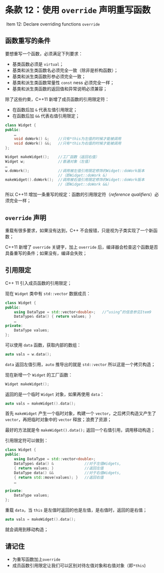# 条款 12：使用 `override` 声明重写函数

​		Item 12: Declare overriding functions `override`

## 函数重写的条件

要想重写一个函数，必须满足下列要求：

- 基类函数必须是 `virtual`；
- 基类和派生类函数名必须完全一致（除非是析构函数）；
- 基类和派生类函数形参必须完全一致；
- 基类和派生类函数常量性 `const` ness 必须完全一样；
- 基类和派生类函数的返回值和异常说明必须兼容；

除了这些约束，C++11 新增了成员函数的引用限定符：

- 在函数后加 `&` 代表左值引用限定；
- 在函数后加 `&&` 代表右值引用限定；

````c++
class Widget {
public:
    …
    void doWork() &;    //只有*this为左值的时候才能被调用
    void doWork() &&;   //只有*this为右值的时候才能被调用
}; 

Widget makeWidget();    //工厂函数（返回右值）
Widget w;               //普通对象（左值）
…
w.doWork();             //调用被左值引用限定修饰的Widget::doWork版本
                        //（即Widget::doWork &）
makeWidget().doWork();  //调用被右值引用限定修饰的Widget::doWork版本
                        //（即Widget::doWork &&）
````

所以 C++11 增加一条重写的规定：函数的引用限定符（*reference qualifiers*）必须完全一样；



## `override` 声明

重载有很多要求，如果没有达到，C++ 不会报错，只是视为子类实现了一个新函数；

C++11 新增了 `override` 关键字，加上 `override` 后，编译器会检查这个函数是否具备重写的条件；如果没有，编译会失败；



## 引用限定

C++ 11 引入成员函数的引用限定；

现在 `Widget` 类中有 `std::vector` 数据成员：

````c++
class Widget {
public:
    using DataType = std::vector<double>;   //“using”的信息参见Item9
    DataType& data() { return values; }
    …
private:
    DataType values;
};
````

可以使用 `data` 函数，获取内部的数组：

````c++
auto vals = w.data();
````

`data` 返回左值引用，`auto` 推导出的就是 `std::vector` 所以这是一个拷贝构造；

现在新增一个 `Widget` 的工厂函数：

````c++
Widget makeWidget();
````

 返回的是一个临时 `Widget` 对象，如果再使用 `data`：

````c++
auto vals = makeWidget().data();
````

首先 `makeWidget` 产生一个临时对象，构建一个 `vector`，之后拷贝构造又产生了 `vector`，再把临时对象中的 `vector` 释放；浪费了资源；

最好的方法就是令 `makeWidget().data();` 返回一个右值引用，调用移动构造；

引用限定符可以做到：

````c++
class Widget {
public:
    using DataType = std::vector<double>;
    DataType& data() &              //对于左值Widgets,
    { return values; }              //返回左值
    DataType data() &&              //对于右值Widgets,
    { return std::move(values); }   //返回右值
    …

private:
    DataType values;
};
````

重载 `data`，当 `this` 是左值时返回的也是左值，是右值时，返回的是右值；

````c++
auto vals = makeWidget().data();
````

就会调用到移动构造；



## 请记住

- 为重写函数加上`override`
- 成员函数引用限定让我们可以区别对待左值对象和右值对象（即`*this`)

